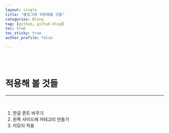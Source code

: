 ```yaml
---
layout: single
title: "블로그에 적용해볼 것들"
categories: Blong
tag: [github, github-blog]
toc: true 
toc_sticky: true
author_profile: false

---
```


<br>

<br>

# **적용해 볼 것들**

------

<br>

1. 한글 폰트 바꾸기 
2. 왼쪽 사이드에 카테고리 만들기 
3. 이모지 적용 